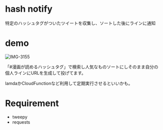 # hash notify

特定のハッシュタグがついたツイートを収集し、ソートした後にラインに通知
 
# demo
 
![IMG-3155](https://user-images.githubusercontent.com/117279367/201450295-ea4d16ee-4e14-42c8-bf41-b71e5a9d6a6a.jpg)


「#漫画が読めるハッシュタグ」で検索し人気なものソートにしそのまま自分の個人ラインにURLを生成して投げてます。

lamdaかCloudFunctionなど利用して定期実行させるといいかも。

# Requirement
 
* tweepy 
* requests 
